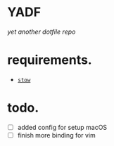 # YADF
_yet another dotfile repo_

# requirements.
- [`stow`](https://www.gnu.org/software/stow/)


# todo.
* [ ] added config for setup macOS
* [ ] finish more binding for vim
